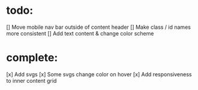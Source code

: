 # todo:
[] Move mobile nav bar outside of content header
[] Make class / id names more consistent
[] Add text content & change color scheme
# complete:
[x] Add svgs
[x] Some svgs change color on hover
[x] Add responsiveness to inner content grid